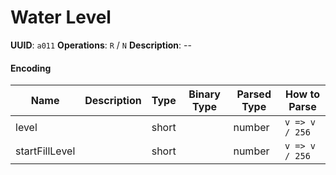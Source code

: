# Water Level

**UUID**: `a011`
**Operations**: `R` / `N`
**Description**: --

#### Encoding

| Name           | Description | Type  | Binary Type | Parsed Type | How to Parse   |
| -------------- | ----------- | ----- | ----------- | ----------- | -------------- |
| level          |             | short |             | number      | `v => v / 256` |
| startFillLevel |             | short |             | number      | `v => v / 256` |
